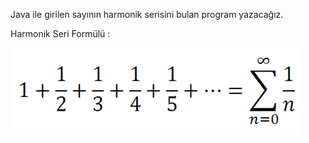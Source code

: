 Java ile girilen sayının harmonik serisini bulan program yazacağız.

Harmonik Seri Formülü :

![Harmonic Formül](https://raw.githubusercontent.com/Kodluyoruz/taskforce/main/java101/pratik-harmonic/figures/harmonic_series.gif)
